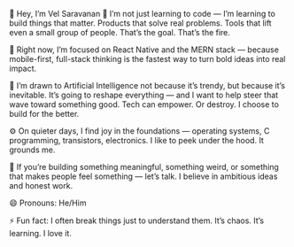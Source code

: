 👋 Hey, I’m Vel Saravanan
🔭 I’m not just learning to code — I’m learning to build things that matter. Products that solve real problems. Tools that lift even a small group of people. That’s the goal. That’s the fire.

🚀 Right now, I’m focused on React Native and the MERN stack — because mobile-first, full-stack thinking is the fastest way to turn bold ideas into real impact.

🤖 I’m drawn to Artificial Intelligence not because it’s trendy, but because it’s inevitable. It’s going to reshape everything — and I want to help steer that wave toward something good. Tech can empower. Or destroy. I choose to build for the better.

⚙️ On quieter days, I find joy in the foundations — operating systems, C programming, transistors, electronics. I like to peek under the hood. It grounds me.

🤝 If you’re building something meaningful, something weird, or something that makes people feel something — let’s talk. I believe in ambitious ideas and honest work.

😄 Pronouns: He/Him

⚡ Fun fact: I often break things just to understand them. It’s chaos. It’s learning. I love it.







